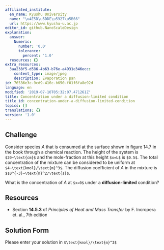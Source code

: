 ```yaml
---
affiliated_institute:
  en_name: Kyushu University
  name: "\u4E5D\u5DDE\u5927\u5B66"
  url: https://www.kyushu-u.ac.jp
editor_id: github.NanoScaleDesign
explanation:
  answer:
    Numeric:
      number: '0.0'
      tolerance:
        percent: '1.0'
  resources: {}
extra_resources:
  3aa238f5-d586-4b63-b76e-a4931e346ecc:
    content_type: image/jpeg
    description: Evaporation pan
id: 76536e3c-0cd9-416c-b650-f01f6fa8e92d
language: en
modified: '2019-07-10T05:32:07.471261Z'
title: Concentration under a diffusion-limited condition
title_id: concentration-under-a-diffusion-limited-condition
topics: []
translations: {}
version: '1.0'
---
```


## Challenge
Consider species *A* that is consumed at the surface shown in figure 14.7 in the book through a chemical reaction. The height of the system is `$20~\text{cm}$` and the mole-fraction at this height `$x=L$` is `$0.5$`. The total concentration of the mixture can be considered to be uniform at `$4~\text{kmol}/\text{m}^3$`. The diffusion coefficient of *A* in the mixture is `$10^{-3}~\text{m}^2/\text{s}$`.

What is the concentration of *A* at `$x=0$` under a **diffusion-limited** condition?


## Resources

- Section **14.5.3** of *Principles of Heat and Mass Transfer* by F. Incropera et. al., 7th edition


## Solution Form
Please enter your solution in `$\text{kmol}/\text{m}^3$`
